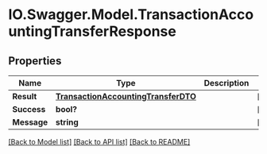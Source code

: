 # IO.Swagger.Model.TransactionAccountingTransferResponse
## Properties

Name | Type | Description | Notes
------------ | ------------- | ------------- | -------------
**Result** | [**TransactionAccountingTransferDTO**](TransactionAccountingTransferDTO.md) |  | [optional] 
**Success** | **bool?** |  | [optional] 
**Message** | **string** |  | [optional] 

[[Back to Model list]](../README.md#documentation-for-models) [[Back to API list]](../README.md#documentation-for-api-endpoints) [[Back to README]](../README.md)

